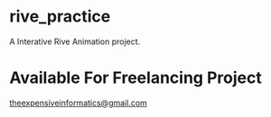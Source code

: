 # rive_practice

A Interative Rive Animation project.

# Available For Freelancing Project
theexpensiveinformatics@gmail.com
